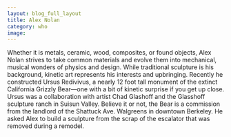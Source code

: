 ```yaml
---
layout: blog_full_layout
title: Alex Nolan
category: who
image: 
---
```


Whether it is metals, ceramic, wood, composites, or found objects, Alex Nolan strives to take common materials and evolve them into mechanical, musical wonders of physics and design. While traditional sculpture is his background, kinetic art represents his interests and upbringing. Recently he constructed Ursus Redivivus, a nearly 12 foot tall monument of the extinct California Grizzly Bear—one with a bit of kinetic surprise if you get up close. Ursus was a collaboration with artist Chad Glashoff and the Glasshoff sculpture ranch in Suisun Valley. Believe it or not, the Bear is a commission from the landlord of the Shattuck Ave. Walgreens in downtown Berkeley. He asked Alex to build a sculpture from the scrap of the escalator that was removed during a remodel.